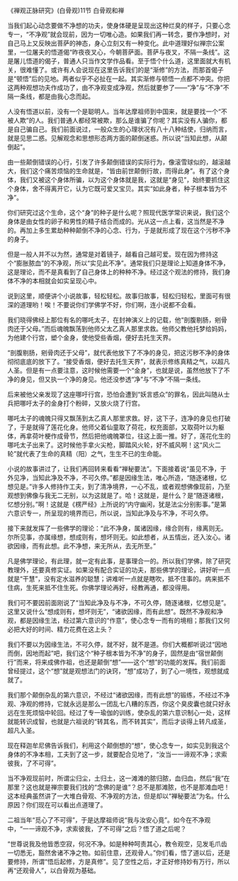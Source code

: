 《禅观正脉研究》(白骨观)11节 白骨观和禅

当我们起心动念要做不净想的功夫，使身体硬是呈现出这种烂臭的样子，只要心念专一，“不净观”就会现前，因为一切唯心造。如果我们再一转念，要作净想时，对自己马上又反映出菩萨的神态，身心立刻又有一种变化。此中道理好似禅宗公案里，一位屠夫的悟道偈“昨夜夜叉心，今朝菩萨面。菩萨与夜叉，不隔一条线”。这是屠儿悟道的偈子，普通人只当作文学作品看。至于悟个什么道，这里面就大有机关，很难懂了。或许有人会说现在这里告诉我们的是“渐修”的方法，而那首偈子是“顿悟”后的见地。两者似乎不必扯在一起。其实渐修与顿悟一点都不冲突。你把这两种观想功夫作成功了，由不净观变成净观，然后就要参了——“净”与“不净”不隔一条线，都是由我心念而起。

人没有悟道以前，没有一个是聪明人。当年达摩祖师到中国来，就是要找一个“不被人欺”的人。我们普通人都经常被欺，那么是谁骗了你呢？其实没有人骗你，都是自己骗自己。我们前面说过，一般众生的心理状况有八十八种结使，归纳而言，就是见思二惑。见解观念和思想形态两方面的颠倒迷惑。所以说“当知此想，从颠倒起”。

由一些颠倒错误的心行，引发了许多颠倒错误的实际行为，像滚雪球似的，越滚越大，我们这个痛苦烦恼的生命就是，“皆由前世颠倒行故，而得此身”。有了这个身体，我们又被这个身体所骗，以为这个身体就是我，这就是“身见”，始终要抓住这个身体，舍不得离开它，认为它既可爱又宝贝。其实“如此身者，种子根本皆为不净”。

你们研究过这个生命，这个“身”的种子是什么呢？照现代医学常识来说，我们这个身体是由女性的卵子和男性的精子结合而成的。光从这一点上看，这当然是不净的。再加上多生累劫种种颠倒不净的心念、行为，于是就形成了现在这个污秽不净的身子。

但是一般人并不以为然，通常是对着镜子，越看自己越可爱。现在因为修持这个“膨胀脓血”的不净观，所以“实见此不净”。通常我们只是理论上知道身体不净，这是理论，而不是真看到了自己身体上的种种不净。经过这个观法的修持，我们身体不净的本相就会如实呈现心中。

说到这里，顺便讲个小说故事，轻松轻松。故事归故事，轻松归轻松，里面可有很深的道理哟！唉！不要说你们学佛学不好，你们啊，连小说都不会看。

我们晓得佛经上那位有名的哪吒太子，在封神演义上的记载，他“剖腹剔肠，剜骨肉还于父母。”而后魂魄飘荡到他师父太乙真人那里求救。他师父教他托梦给妈妈，为他建个行宫，塑个金身，使他受些香烟，便好去托生天界。

“剖腹剔肠，剜骨肉还于父母”，就代表他放下了不净的身见，把这污秽不净的身体彻彻底底的放下了。“接受香烟，便好去托生天界”，就表示修练真精之气，以超凡人圣。但是有一点要注意，这时候他需要一个“金身”，也就是说，虽然他放下了不净的身见，但又执一个净的身见。他还没参透“净”与“不净”不隔一条线。

后来被他父亲发现了这座哪吁行宫，恐怕会遭到“妖言惑众”的罪名，因此叫随从士兵把哪吁太子的金身打个粉碎，又放火烧了行宫。

哪吒太子的魂魄只得又飘荡到太乙真人那里求救。好，这下子，连净的身见也打破了，于是就得了莲花化身。他师父着仙童取了荷花，权充面部，又取荷叶以为躯体，再拿荷叶梗作成骨节，然后把他魂魄罩位，往这上面一推。好了，莲花化生的哪吒太子出来了。这时候他手拿火尖枪，脚踏风火轮，好不威风啊！这“风火二轮”就代表了生命的真精（阳）之气，生生不已的生命能。

小说的故事讲过了，让我们再回转来看看“禅秘要法”。下面接着说“虽见不净，于外见净，当知此净及不净，不可久停。”都是因缘生法，唯心所造，“随逐诸根，忆想见是。”许多人修持作工夫，到了清净境界，一心不乱，或者观想佛像现前，乃至观想到佛像与我无二无别，以为这就是了。哈！这就是，是什么？是“随逐诸根，忆想分别。”啊！这就是《楞严经》上所说的“内守幽闲，犹是法尘分别影事。”是第六意识专一，所呈现的境界而已，所以说，当知此净及与不净，不可久停。

接下来就发挥了一些佛学的理论：“此不净身，属诸因缘，缘合则有，缘离则无。尔所见事，亦属缘想，想成则有，想坏则无。如此想者，从五情出，还入汝心。诸欲因缘，而有此想。此不净想，来无所从，去无所至。”

凡是佛学理论，有此理，就一定有此事，是事理合一的。所以我们学佛，除了研究教理外，还要真修实证。如果没有配合实证的功夫，那些佛学的理论，讲好听一点就是“干慧”，没有定水滋养的聪慧；讲难听一点就是瞎吹，抵不住事的。病来抵不住病，生死来抵不住生死。你佛学理论再好，经教再通，都没得用。

我们可不要因前面刚说了“当知此净及与不净，不可久停，随逐诸根，忆想见是”。这里又说什么“想成则有，想坏则无”，“诸欲因缘，而有此想”。既然不净观和净观，都是因缘生法，经过第六意识的“作意”，使心念专一而有的境相；那我们又何必把大好的时间、精力花费在这上头？

我们不要以为因缘生法，不可久停，就不好，就不是道。你们大概都听说过“因地而倒，因地而起”吧，我们这个“种子根本皆为不净”的身子，固然是由“宿世颠倒行”而来，将来成佛作祖，也还是颠倒“想”——这个“想”的功能的发挥。我们前面曾经提过，这个“想”就是观想法门的诀窍，“想”成功了，到了心一境性，观想就成就了。

我们那个颠倒杂乱的第六意识，不经过“诸欲因缘，而有此想”的锻练，不经过不净观、净观的修持，它就永远是那么一团乱七八糟的东西，你这个臭皮囊也就只好永远在生死烦恼中轮回。经过了专一瑜伽的训练，使杂乱的第六意识制心一处，这样就能转识成智，也就是六祖说的“转其名，而不转其实”，而后才谈得上转凡成圣，超凡入圣。

现在释迦牟尼佛告诉我们，利用这个颠倒想的“想”，使心念专一，如实见到我这个身体的不净本相，工夫到了这一步，就要配合见地了，“汝当一一谛观不净；求索彼我，了不可得”。

当不净观现前时，所谓尘归尘，土归土，这一滩滩的脓归脓，血归血，然后“我”在那里？这也就是禅宗要我们找的“念佛的是谁”？总不是那滩脓，也不是那滩血吧！这本经典虽然讲了一大堆白骨观、不净观的方法，但是却以“禅秘要法”为名。什么原因？你们现在可以看出点道理了。

二祖当年“觅心了不可得”，于是达摩祖师说“我与汝安心竟”。如今在不净观中，“一一谛观不净，求索彼我，了不可得”之后？悟了道之后呢？

“世尊说我及他皆悉空寂，何况不净。如是种种呵责其心，教令观空，见发毛爪齿一切悉无，豁然舍诸不净之物。如前住意，还观骨人。”你们看，悟了道以后，还是要修持，所谓“悟后起修，方是真修”。见了空性之后，才正好修持妙有万行，所以再“还观骨人”，以白骨观为基础。


